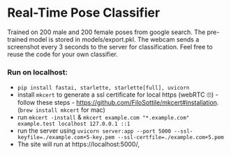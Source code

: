 # Real-Time Pose Classifier

Trained on 200 male and 200 female poses from google search. The pre-trained model is stored in models/export.pkl. The webcam sends a screenshot every 3 seconds to the server for classification. Feel free to reuse the code for your own classifier.


### Run on localhost:
- `pip install fastai, starlette, starlette[full], uvicorn`
- install `mkcert` to generate a ssl certificate for local https (webRTC 🙄) - follow these steps - https://github.com/FiloSottile/mkcert#installation. (`brew install mkcert` for mac)
- run `mkcert -install` & `mkcert example.com "*.example.com" example.test localhost 127.0.0.1 ::1`
- run the server using `uvicorn server:app --port 5000 --ssl-keyfile=./example.com+5-key.pem --ssl-certfile=./example.com+5.pem`
- The site will run at https://localhost:5000/, 
